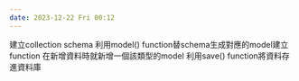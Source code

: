 ```yaml
---
date: 2023-12-22 Fri 00:12
---
```



建立collection schema
利用model() function替schema生成對應的model建立function
在新增資料時就新增一個該類型的model
利用save() function將資料存進資料庫